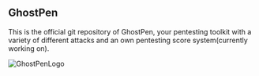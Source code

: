 ## GhostPen

This is the official git repository of GhostPen, your pentesting toolkit with a variety of different attacks and an own pentesting score system(currently working on).

![GhostPenLogo](https://github.com/user-attachments/assets/329db0d7-750d-4197-9c81-615e8b080d64)

